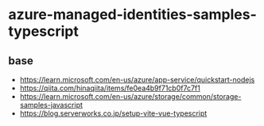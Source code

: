 # azure-managed-identities-samples-typescript

## base

- https://learn.microsoft.com/en-us/azure/app-service/quickstart-nodejs
- https://qiita.com/hinaqiita/items/fe0ea4b9f71cb0f7c7f1
- https://learn.microsoft.com/en-us/azure/storage/common/storage-samples-javascript
- https://blog.serverworks.co.jp/setup-vite-vue-typescript
